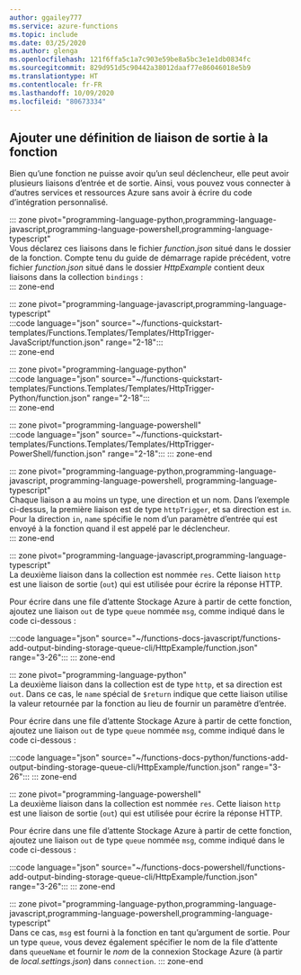 ```yaml
---
author: ggailey777
ms.service: azure-functions
ms.topic: include
ms.date: 03/25/2020
ms.author: glenga
ms.openlocfilehash: 121f6ffa5c1a7c903e59be8a5bc3e1e1db0834fc
ms.sourcegitcommit: 829d951d5c90442a38012daaf77e86046018e5b9
ms.translationtype: HT
ms.contentlocale: fr-FR
ms.lasthandoff: 10/09/2020
ms.locfileid: "80673334"
---
```

## <a name="add-an-output-binding-definition-to-the-function"></a>Ajouter une définition de liaison de sortie à la fonction

Bien qu’une fonction ne puisse avoir qu’un seul déclencheur, elle peut avoir plusieurs liaisons d’entrée et de sortie. Ainsi, vous pouvez vous connecter à d’autres services et ressources Azure sans avoir à écrire du code d’intégration personnalisé. 

::: zone pivot="programming-language-python,programming-language-javascript,programming-language-powershell,programming-language-typescript"  
Vous déclarez ces liaisons dans le fichier *function.json* situé dans le dossier de la fonction. Compte tenu du guide de démarrage rapide précédent, votre fichier *function.json* situé dans le dossier *HttpExample* contient deux liaisons dans la collection `bindings` :  
::: zone-end

::: zone pivot="programming-language-javascript,programming-language-typescript"  
:::code language="json" source="~/functions-quickstart-templates/Functions.Templates/Templates/HttpTrigger-JavaScript/function.json" range="2-18":::  
::: zone-end

::: zone pivot="programming-language-python"  
:::code language="json" source="~/functions-quickstart-templates/Functions.Templates/Templates/HttpTrigger-Python/function.json" range="2-18":::  
::: zone-end

::: zone pivot="programming-language-powershell"  
:::code language="json" source="~/functions-quickstart-templates/Functions.Templates/Templates/HttpTrigger-PowerShell/function.json" range="2-18":::
::: zone-end  

::: zone pivot="programming-language-python,programming-language-javascript, programming-language-powershell, programming-language-typescript"  
Chaque liaison a au moins un type, une direction et un nom. Dans l’exemple ci-dessus, la première liaison est de type `httpTrigger`, et sa direction est `in`. Pour la direction `in`, `name` spécifie le nom d’un paramètre d’entrée qui est envoyé à la fonction quand il est appelé par le déclencheur.  
::: zone-end

::: zone pivot="programming-language-javascript,programming-language-typescript"  
La deuxième liaison dans la collection est nommée `res`. Cette liaison `http` est une liaison de sortie (`out`) qui est utilisée pour écrire la réponse HTTP. 

Pour écrire dans une file d’attente Stockage Azure à partir de cette fonction, ajoutez une liaison `out` de type `queue` nommée `msg`, comme indiqué dans le code ci-dessous :

:::code language="json" source="~/functions-docs-javascript/functions-add-output-binding-storage-queue-cli/HttpExample/function.json" range="3-26":::
::: zone-end  

::: zone pivot="programming-language-python"  
La deuxième liaison dans la collection est de type `http`, et sa direction est `out`. Dans ce cas, le `name` spécial de `$return` indique que cette liaison utilise la valeur retournée par la fonction au lieu de fournir un paramètre d’entrée.

Pour écrire dans une file d’attente Stockage Azure à partir de cette fonction, ajoutez une liaison `out` de type `queue` nommée `msg`, comme indiqué dans le code ci-dessous :

:::code language="json" source="~/functions-docs-python/functions-add-output-binding-storage-queue-cli/HttpExample/function.json" range="3-26":::
::: zone-end  

::: zone pivot="programming-language-powershell"  
La deuxième liaison dans la collection est nommée `res`. Cette liaison `http` est une liaison de sortie (`out`) qui est utilisée pour écrire la réponse HTTP. 

Pour écrire dans une file d’attente Stockage Azure à partir de cette fonction, ajoutez une liaison `out` de type `queue` nommée `msg`, comme indiqué dans le code ci-dessous :

:::code language="json" source="~/functions-docs-powershell/functions-add-output-binding-storage-queue-cli/HttpExample/function.json" range="3-26":::
::: zone-end  

::: zone pivot="programming-language-python,programming-language-javascript,programming-language-powershell,programming-language-typescript"  
Dans ce cas, `msg` est fourni à la fonction en tant qu’argument de sortie. Pour un type `queue`, vous devez également spécifier le nom de la file d’attente dans `queueName` et fournir le *nom* de la connexion Stockage Azure (à partir de *local.settings.json*) dans `connection`. 
::: zone-end  
